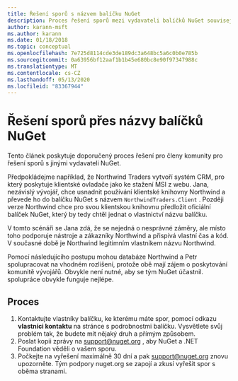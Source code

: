 ```yaml
---
title: Řešení sporů s názvem balíčku NuGet
description: Proces řešení sporů mezi vydavateli balíčků NuGet souvisejících se značkou, ochrannými známkami a dalšími situacemi v konfliktu.
author: karann-msft
ms.author: karann
ms.date: 01/18/2018
ms.topic: conceptual
ms.openlocfilehash: 7e725d8114cde3de189dc3a648bc5a6c0b0e785b
ms.sourcegitcommit: 0a63956bf12aaf1b1b45e680bc8e90f97347988c
ms.translationtype: MT
ms.contentlocale: cs-CZ
ms.lasthandoff: 05/13/2020
ms.locfileid: "83367944"
---
```

# <a name="resolving-disputes-over-nuget-package-names"></a>Řešení sporů přes názvy balíčků NuGet

Tento článek poskytuje doporučený proces řešení pro členy komunity pro řešení sporů s jinými vydavateli NuGet.

Předpokládejme například, že Northwind Traders vytvoří systém CRM, pro který poskytuje klientské ovladače jako ke stažení MSI z webu. Jana, nezávislý vývojář, chce usnadnit používání klientské knihovny Northwind a převede ho do balíčku NuGet s názvem `NorthwindTraders.Client` . Později verze Northwind chce pro svou klientskou knihovnu předložit oficiální balíček NuGet, který by tedy chtěl jednat o vlastnictví názvu balíčku.

V tomto scénáři se Jana zdá, že se nejedná o nesprávné záměry, ale místo toho podporuje nástroje a zákazníky Northwind a přispívá vlastní čas a kód. V současné době je Northwind legitimním vlastníkem názvu Northwind.

Pomocí následujícího postupu mohou databáze Northwind a Petr spolupracovat na vhodném rozlišení, protože obě mají zájem o poskytování komunitě vývojářů. Obvykle není nutné, aby se tým NuGet účastnil. spolupráce obvykle funguje nejlépe.

## <a name="process"></a>Proces

1. Kontaktujte vlastníky balíčku, ke kterému máte spor, pomocí odkazu **vlastníci kontaktu** na stránce s podrobnostmi balíčku. Vysvětlete svůj problém tak, že budete mít nějaký druh a přímým způsobem.
2. Poslat kopii zprávy na [support@nuget.org](mailto:support@nuget.org) , aby NuGet a .NET Foundation věděli o vašem sporu.
3. Počkejte na vyřešení maximálně 30 dní a pak [support@nuget.org](mailto:support@nuget.org) znovu upozorněte. Tým podpory nuget.org se zapojí a zkusí vyřešit spor s oběma stranami.
